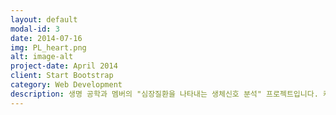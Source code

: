 ```yaml
---
layout: default
modal-id: 3
date: 2014-07-16
img: PL_heart.png
alt: image-alt
project-date: April 2014
client: Start Bootstrap
category: Web Development
description: 생명 공학과 멤버의 "심장질환을 나타내는 생체신호 분석" 프로젝트입니다. 케글에서 관련 데이터를 찾은 후 전처리 과정을 통하여 데이터를 정리하고, 시각화 시켜 분석에 용이하게 만들었습니다.
---
```

